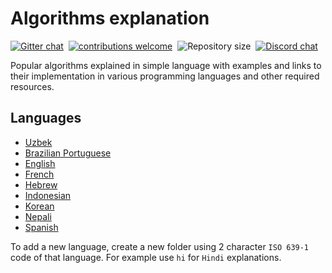 # Algorithms explanation

[![Gitter chat](https://img.shields.io/badge/Chat-Gitter-ff69b4.svg?label=Chat&logo=gitter&style=flat-square)](https://gitter.im/TheAlgorithms)&nbsp;
[![contributions welcome](https://img.shields.io/static/v1.svg?label=Contributions&message=Welcome&color=0059b3&style=flat-square)](https://github.com/TheAlgorithms/Ruby/blob/master/CONTRIBUTING.md)&nbsp;
![Repository size](https://img.shields.io/github/repo-size/TheAlgorithms/Algorithms-Explanation.svg?label=Repo%20size&style=flat-square)&nbsp;
[![Discord chat](https://img.shields.io/discord/808045925556682782.svg?logo=discord&colorB=5865F2&style=flat-square)](https://discord.gg/c7MnfGFGa6)

Popular algorithms explained in simple language with examples and links to their implementation in various programming languages and other required resources.

## Languages

- [Uzbek](./uz)
- [Brazilian Portuguese](./pt-br)
- [English](./en)
- [French](./fr)
- [Hebrew](./he)
- [Indonesian](./id)
- [Korean](./ko)
- [Nepali](./ne)
- [Spanish](./es)

To add a new language, create a new folder using 2 character `ISO 639-1` code of that language. For example use `hi` for `Hindi` explanations.
